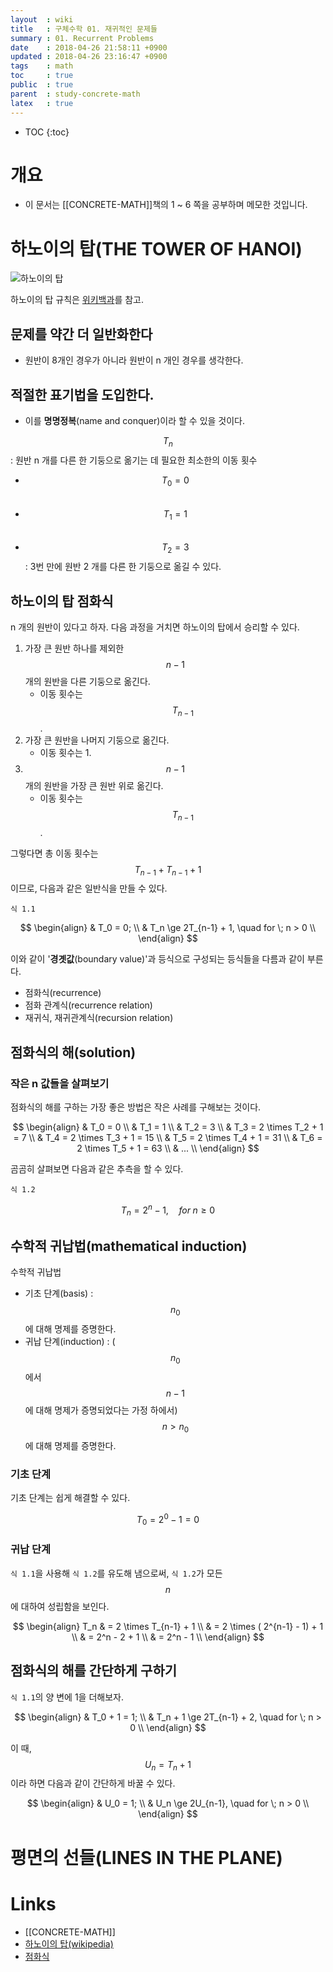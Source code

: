 ```yaml
---
layout  : wiki
title   : 구체수학 01. 재귀적인 문제들
summary : 01. Recurrent Problems
date    : 2018-04-26 21:58:11 +0900
updated : 2018-04-26 23:16:47 +0900
tags    : math
toc     : true
public  : true
parent  : study-concrete-math
latex   : true
---
```

* TOC
{:toc}

# 개요

* 이 문서는 [[CONCRETE-MATH]]책의 1 ~ 6 쪽을 공부하며 메모한 것입니다.

# 하노이의 탑(THE TOWER OF HANOI)

![하노이의 탑](https://upload.wikimedia.org/wikipedia/commons/thumb/0/07/Tower_of_Hanoi.jpeg/450px-Tower_of_Hanoi.jpeg)

하노이의 탑 규칙은 [위키백과](https://ko.wikipedia.org/wiki/%ED%95%98%EB%85%B8%EC%9D%B4%EC%9D%98_%ED%83%91 )를 참고.

## 문제를 약간 더 일반화한다

* 원반이 8개인 경우가 아니라 원반이 n 개인 경우를 생각한다.

## 적절한 표기법을 도입한다.

* 이를 **명명정복**(name and conquer)이라 할 수 있을 것이다.

$$ T_n $$ : 원반 n 개를 다른 한 기둥으로 옮기는 데 필요한 최소한의 이동 횟수

* $$ T_0 = 0 $$ &nbsp;
* $$ T_1 = 1 $$ &nbsp;
* $$ T_2 = 3 $$ : 3번 만에 원반 2 개를 다른 한 기둥으로 옮길 수 있다.

## 하노이의 탑 점화식

n 개의 원반이 있다고 하자. 다음 과정을 거치면 하노이의 탑에서 승리할 수 있다.

1. 가장 큰 원반 하나를 제외한 $$n - 1$$ 개의 원반을 다른 기둥으로 옮긴다.
    * 이동 횟수는 $$ T_{n-1} $$.
2. 가장 큰 원반을 나머지 기둥으로 옮긴다.
    * 이동 횟수는 1.
3. $$n - 1$$ 개의 원반을 가장 큰 원반 위로 옮긴다.
    * 이동 횟수는 $$ T_{n-1} $$.

그렇다면 총 이동 횟수는 $$T_{n-1} + T_{n-1} + 1$$ 이므로, 다음과 같은 일반식을 만들 수 있다.

`식 1.1`

$$
\begin{align}
& T_0 = 0; \\
& T_n \ge 2T_{n-1} + 1, \quad for \; n > 0 \\
\end{align}
$$

이와 같이 '**경곗값**(boundary value)'과 등식으로 구성되는 등식들을 다름과 같이 부른다.

* 점화식(recurrence)
* 점화 관계식(recurrence relation)
* 재귀식, 재귀관계식(recursion relation)

## 점화식의 해(solution)

### 작은 n 값들을 살펴보기

점화식의 해를 구하는 가장 좋은 방법은 작은 사례를 구해보는 것이다.

$$
\begin{align}
& T_0 = 0 \\
& T_1 = 1 \\
& T_2 = 3 \\
& T_3 = 2 \times T_2 + 1 = 7 \\
& T_4 = 2 \times T_3 + 1 = 15 \\
& T_5 = 2 \times T_4 + 1 = 31 \\
& T_6 = 2 \times T_5 + 1 = 63 \\
& ... \\
\end{align}
$$

곰곰히 살펴보면 다음과 같은 추측을 할 수 있다.

`식 1.2`

$$ T_n = 2^n - 1, \quad for \; n \ge 0 $$


## 수학적 귀납법(mathematical induction)

수학적 귀납법

* 기초 단계(basis) : $$n_0$$에 대해 명제를 증명한다.
* 귀납 단계(induction) : ($$n_0$$에서 $$n-1$$에 대해 명제가 증명되었다는 가정 하에서) $$n \gt n_0$$에 대해 명제를 증명한다.

### 기초 단계

기초 단계는 쉽게 해결할 수 있다.

$$ T_0 = 2^0 - 1 = 0 $$

### 귀납 단계

`식 1.1`을 사용해 `식 1.2`를 유도해 냄으로써, `식 1.2`가 모든 $$n$$에 대하여 성립함을 보인다.

$$
\begin{align}
T_n & = 2 \times T_{n-1} + 1 \\
    & = 2 \times ( 2^{n-1} - 1) + 1 \\
    & = 2^n - 2 + 1 \\
    & = 2^n - 1 \\
\end{align}
$$

## 점화식의 해를 간단하게 구하기

`식 1.1`의 양 변에 1을 더해보자.

$$
\begin{align}
& T_0 + 1 = 1; \\
& T_n + 1 \ge 2T_{n-1} + 2, \quad for \; n > 0 \\
\end{align}
$$

이 때, $$U_n = T_n + 1$$ 이라 하면 다음과 같이 간단하게 바꿀 수 있다.

$$
\begin{align}
& U_0 = 1; \\
& U_n \ge 2U_{n-1}, \quad for \; n > 0 \\
\end{align}
$$


# 평면의 선들(LINES IN THE PLANE)


# Links

* [[CONCRETE-MATH]]
* [하노이의 탑(wikipedia)](https://ko.wikipedia.org/wiki/%ED%95%98%EB%85%B8%EC%9D%B4%EC%9D%98_%ED%83%91 )
* [점화식](https://ko.wikipedia.org/wiki/%EC%A0%90%ED%99%94%EC%8B%9D )


